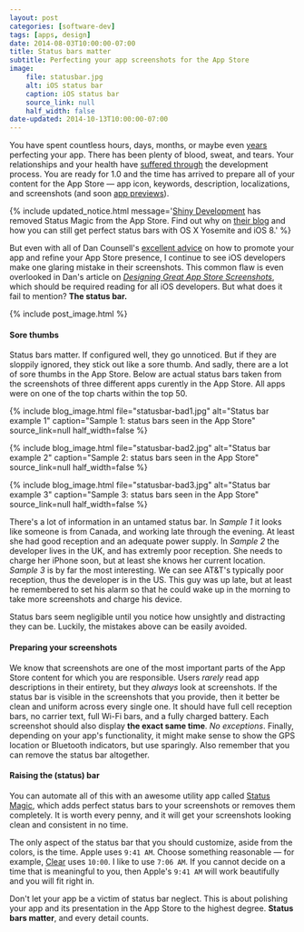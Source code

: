 ```yaml
---
layout: post
categories: [software-dev]
tags: [apps, design]
date: 2014-08-03T10:00:00-07:00
title: Status bars matter
subtitle: Perfecting your app screenshots for the App Store
image:
    file: statusbar.jpg
    alt: iOS status bar
    caption: iOS status bar
    source_link: null
    half_width: false
date-updated: 2014-10-13T10:00:00-07:00
---
```


You have spent countless hours, days, months, or maybe even [years](http://www.polygon.com/2014/2/6/5386200/why-it-took-a-year-to-make-and-then-break-down-an-amazing-puzzle-game) perfecting your app. There has been plenty of blood, sweat, and tears. Your relationships and your health have [suffered through](http://blog.jaredsinclair.com/post/93118460565/a-candid-look-at-unreads-first-year) the development process. You are ready for 1.0 and the time has arrived to prepare all of your content for the App Store &mdash; app icon, keywords, description, localizations, and screenshots (and soon [app previews](https://developer.apple.com/support/appstore/app-previews/)).

<!--excerpt-->

{% include updated_notice.html
    message='<a href="http://shinydevelopment.com">Shiny Development</a> has removed Status Magic from the App Store. Find out why on <a href="http://shinydevelopment.com/blog/status-magic-and-iphone6-screen-sizes/">their blog</a> and how you can still get perfect status bars with OS X Yosemite and iOS 8.'
%}

But even with all of Dan Counsell's [excellent advice](http://dancounsell.com/articles) on how to promote your app and refine your App Store presence, I continue to see iOS developers make one glaring mistake in their screenshots. This common flaw is even overlooked in Dan's article on [*Designing Great App Store Screenshots*](http://dancounsell.com/articles/designing-great-app-store-screenshots), which should be required reading for all iOS developers. But what does it fail to mention? **The status bar.**

{% include post_image.html %}

#### Sore thumbs

Status bars matter. If configured well, they go unnoticed. But if they are sloppily ignored, they stick out like a sore thumb. And sadly, there are a lot of sore thumbs in the App Store. Below are actual status bars taken from the screenshots of three different apps curently in the App Store. All apps were on one of the top charts within the top 50.

{% include blog_image.html
    file="statusbar-bad1.jpg"
    alt="Status bar example 1"
    caption="Sample 1: status bars seen in the App Store"
    source_link=null
    half_width=false
%}

{% include blog_image.html
    file="statusbar-bad2.jpg"
    alt="Status bar example 2"
    caption="Sample 2: status bars seen in the App Store"
    source_link=null
    half_width=false
%}

{% include blog_image.html
    file="statusbar-bad3.jpg"
    alt="Status bar example 3"
    caption="Sample 3: status bars seen in the App Store"
    source_link=null
    half_width=false
%}

There's a lot of information in an untamed status bar. In *Sample 1* it looks like someone is from Canada, and working late through the evening. At least she had good reception and an adequate power supply. In *Sample 2* the developer lives in the UK, and has extremly poor reception. She needs to charge her iPhone soon, but at least she knows her current location. *Sample 3* is by far the most interesting. We can see AT&amp;T's typically poor reception, thus the developer is in the US. This guy was up late, but at least he remembered to set his alarm so that he could wake up in the morning to take more screenshots and charge his device.

Status bars seem negligible until you notice how unsightly and distracting they can be. Luckily, the mistakes above can be easily avoided.

#### Preparing your screenshots

We know that screenshots are one of the most important parts of the App Store content for which you are responsible. Users *rarely* read app descriptions in their entirety, but they *always* look at screenshots. If the status bar is visible in the screenshots that you provide, then it better be clean and uniform across every single one. It should have full cell reception bars, no carrier text, full Wi-Fi bars, and a fully charged battery. Each screenshot should also display **the exact same time**. *No exceptions*. Finally, depending on your app's functionality, it might make sense to show the GPS location or Bluetooth indicators, but use sparingly. Also remember that you can remove the status bar altogether.

#### Raising the (status) bar

You can automate all of this with an awesome utility app called [Status Magic](http://shinydevelopment.com/status-magic/), which adds perfect status bars to your screenshots or removes them completely. It is worth every penny, and it will get your screenshots looking clean and consistent in no time.

The only aspect of the status bar that you should customize, aside from the colors, is the time. Apple uses `9:41 AM`. Choose something reasonable &mdash; for example, [Clear](https://itunes.apple.com/us/app/clear-tasks-to-do-list/id493136154) uses `10:00`. I like to use `7:06 AM`. If you cannot decide on a time that is meaningful to you, then Apple's `9:41 AM` will work beautifully and you will fit right in.

Don't let your app be a victim of status bar neglect.
This is about polishing your app and its presentation in the App Store to the highest degree. **Status bars matter**, and every detail counts.

